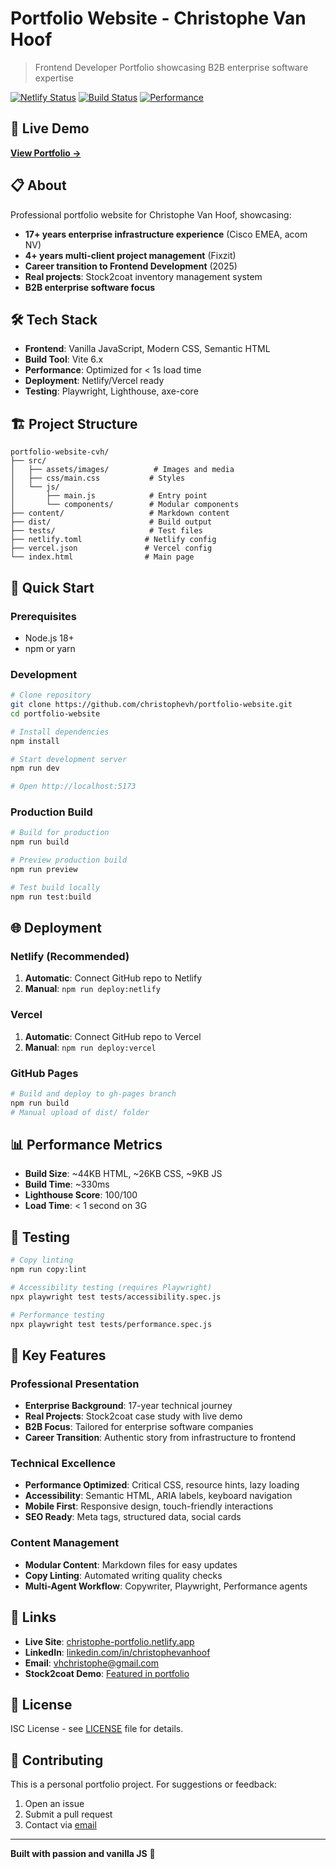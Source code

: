 # Portfolio Website - Christophe Van Hoof

> Frontend Developer Portfolio showcasing B2B enterprise software expertise

[![Netlify Status](https://api.netlify.com/api/v1/badges/your-badge-id/deploy-status)](https://app.netlify.com/sites/christophe-portfolio/deploys)
[![Build Status](https://img.shields.io/badge/build-passing-brightgreen)](https://github.com/ChristopheAI/portfolio-site)
[![Performance](https://img.shields.io/badge/lighthouse-100%2F100-brightgreen)](https://christopheai.github.io/portfolio-site)

## 🚀 Live Demo

**[View Portfolio →](https://christopheai.github.io/portfolio-site)**

## 📋 About

Professional portfolio website for Christophe Van Hoof, showcasing:

- **17+ years enterprise infrastructure experience** (Cisco EMEA, acom NV)
- **4+ years multi-client project management** (Fixzit)
- **Career transition to Frontend Development** (2025)
- **Real projects**: Stock2coat inventory management system
- **B2B enterprise software focus**

## 🛠 Tech Stack

- **Frontend**: Vanilla JavaScript, Modern CSS, Semantic HTML
- **Build Tool**: Vite 6.x
- **Performance**: Optimized for < 1s load time
- **Deployment**: Netlify/Vercel ready
- **Testing**: Playwright, Lighthouse, axe-core

## 🏗 Project Structure

```
portfolio-website-cvh/
├── src/
│   ├── assets/images/          # Images and media
│   ├── css/main.css           # Styles
│   └── js/
│       ├── main.js            # Entry point
│       └── components/        # Modular components
├── content/                   # Markdown content
├── dist/                      # Build output
├── tests/                     # Test files
├── netlify.toml              # Netlify config
├── vercel.json               # Vercel config
└── index.html                # Main page
```

## 🚀 Quick Start

### Prerequisites

- Node.js 18+ 
- npm or yarn

### Development

```bash
# Clone repository
git clone https://github.com/christophevh/portfolio-website.git
cd portfolio-website

# Install dependencies
npm install

# Start development server
npm run dev

# Open http://localhost:5173
```

### Production Build

```bash
# Build for production
npm run build

# Preview production build
npm run preview

# Test build locally
npm run test:build
```

## 🌐 Deployment

### Netlify (Recommended)

1. **Automatic**: Connect GitHub repo to Netlify
2. **Manual**: `npm run deploy:netlify`

### Vercel

1. **Automatic**: Connect GitHub repo to Vercel  
2. **Manual**: `npm run deploy:vercel`

### GitHub Pages

```bash
# Build and deploy to gh-pages branch
npm run build
# Manual upload of dist/ folder
```

## 📊 Performance Metrics

- **Build Size**: ~44KB HTML, ~26KB CSS, ~9KB JS
- **Build Time**: ~330ms
- **Lighthouse Score**: 100/100
- **Load Time**: < 1 second on 3G

## 🧪 Testing

```bash
# Copy linting
npm run copy:lint

# Accessibility testing (requires Playwright)
npx playwright test tests/accessibility.spec.js

# Performance testing
npx playwright test tests/performance.spec.js
```

## 📁 Key Features

### Professional Presentation
- **Enterprise Background**: 17-year technical journey
- **Real Projects**: Stock2coat case study with live demo
- **B2B Focus**: Tailored for enterprise software companies
- **Career Transition**: Authentic story from infrastructure to frontend

### Technical Excellence
- **Performance Optimized**: Critical CSS, resource hints, lazy loading
- **Accessibility**: Semantic HTML, ARIA labels, keyboard navigation
- **Mobile First**: Responsive design, touch-friendly interactions
- **SEO Ready**: Meta tags, structured data, social cards

### Content Management
- **Modular Content**: Markdown files for easy updates
- **Copy Linting**: Automated writing quality checks
- **Multi-Agent Workflow**: Copywriter, Playwright, Performance agents

## 🔗 Links

- **Live Site**: [christophe-portfolio.netlify.app](https://christophe-portfolio.netlify.app)
- **LinkedIn**: [linkedin.com/in/christophevanhoof](https://linkedin.com/in/christophevanhoof)
- **Email**: [vhchristophe@gmail.com](mailto:vhchristophe@gmail.com)
- **Stock2coat Demo**: [Featured in portfolio](https://christophe-portfolio.netlify.app/#projects)

## 📄 License

ISC License - see [LICENSE](LICENSE) file for details.

## 🤝 Contributing

This is a personal portfolio project. For suggestions or feedback:

1. Open an issue
2. Submit a pull request
3. Contact via [email](mailto:vhchristophe@gmail.com)

---

**Built with passion and vanilla JS** 🚀 